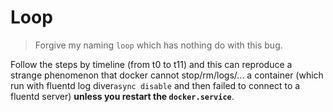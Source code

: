 # Loop

> Forgive my naming `loop` which has nothing do with this bug.

Follow the steps by timeline (from t0 to t11) and 
this can reproduce a strange phenomenon that 
docker cannot stop/rm/logs/... a container (which run with fluentd log diver`async disable` and then failed to connect to a fluentd server)
**unless you restart the `docker.service`**.